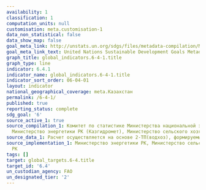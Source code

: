 ```yaml
---
availability: 1
classification: 1
computation_units: null
customisation: meta.customisation-1
data_non_statistical: false
data_show_map: false
goal_meta_link: http://unstats.un.org/sdgs/files/metadata-compilation/Metadata-Goal-6.pdf
goal_meta_link_text: United Nations Sustainable Development Goals Metadata (pdf 428kB)
graph_title: global_indicators.6-4-1.title
graph_type: line
indicator: 6.4.1
indicator_name: global_indicators.6-4-1.title
indicator_sort_order: 06-04-01
layout: indicator
national_geographical_coverage: meta.Казахстан
permalink: /6-4-1/
published: true
reporting_status: complete
sdg_goal: '6'
source_active_1: true
source_compilation_1: Комитет по статистике Министерства национальной экономики РК,
  Министерство энергетики РК (Казгидромет), Министерство сельского хозяйства РК (КВР)
source_data_1: Расчет осуществляется на основе 2-ТП(водхоз), формируемый КВР МСХ РК
source_implementation_1: Министерство энергетики РК, Министерство сельского хозяйства
  РК
tags: []
target: global_targets.6-4.title
target_id: '6.4'
un_custodian_agency: FAO
un_designated_tier: '2'
---
```

